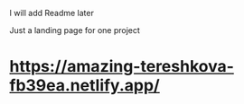 I will add Readme later

Just a landing page for one project

# https://amazing-tereshkova-fb39ea.netlify.app/
